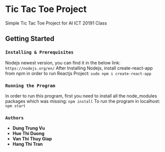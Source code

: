 # Tic Tac Toe Project
Simple Tic Tac Toe Project for AI ICT 20191 Class 
## Getting Started
### `Installing & Prerequisites`
Nodejs newest version, you can find it in the below link:
``` https://nodejs.org/en/ ```
After Installing Nodejs, install create-react-app from npm in order to run Reactjs Project:
``` sudo npm i create-react-app ```
### `Running the Program`
In order to run this program, first you need to install all the node_modules packages which was missing:
``` npm install ```
To run the program in localhost:
``` npm start ```
### `Authors`
* **Dung Trung Vu**
* **Hue Thi Duong**
* **Van Thi Thuy Giap**
* **Hang Thi Tran**
